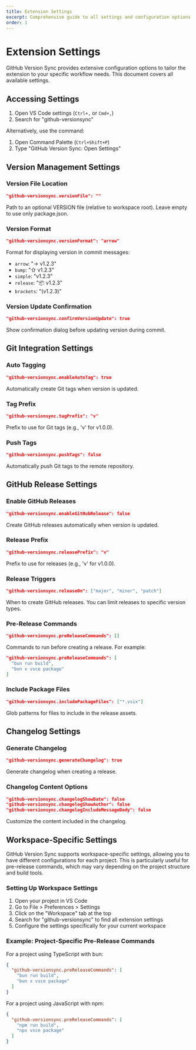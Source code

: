 ```yaml
---
title: Extension Settings
excerpt: Comprehensive guide to all settings and configuration options in GitHub Version Sync
order: 1
---
```


# Extension Settings

GitHub Version Sync provides extensive configuration options to tailor the extension to your specific workflow needs. This document covers all available settings.

## Accessing Settings

1. Open VS Code settings (`Ctrl+,` or `Cmd+,`)
2. Search for "github-versionsync"

Alternatively, use the command:
1. Open Command Palette (`Ctrl+Shift+P`)
2. Type "GitHub Version Sync: Open Settings"

## Version Management Settings

### Version File Location

```json
"github-versionsync.versionFile": ""
```
Path to an optional VERSION file (relative to workspace root). Leave empty to use only package.json.

### Version Format

```json
"github-versionsync.versionFormat": "arrow"
```

Format for displaying version in commit messages:
- `arrow`: "→ v1.2.3"
- `bump`: "⇧ v1.2.3"
- `simple`: "v1.2.3"
- `release`: "📦 v1.2.3"
- `brackets`: "(v1.2.3)"

### Version Update Confirmation

```json
"github-versionsync.confirmVersionUpdate": true
```

Show confirmation dialog before updating version during commit.

## Git Integration Settings

### Auto Tagging

```json
"github-versionsync.enableAutoTag": true
```

Automatically create Git tags when version is updated.

### Tag Prefix

```json
"github-versionsync.tagPrefix": "v"
```

Prefix to use for Git tags (e.g., 'v' for v1.0.0).

### Push Tags

```json
"github-versionsync.pushTags": false
```

Automatically push Git tags to the remote repository.

## GitHub Release Settings

### Enable GitHub Releases

```json
"github-versionsync.enableGitHubRelease": false
```

Create GitHub releases automatically when version is updated.

### Release Prefix

```json
"github-versionsync.releasePrefix": "v"
```

Prefix to use for releases (e.g., 'v' for v1.0.0).

### Release Triggers

```json
"github-versionsync.releaseOn": ["major", "minor", "patch"]
```

When to create GitHub releases. You can limit releases to specific version types.

### Pre-Release Commands

```json
"github-versionsync.preReleaseCommands": []
```

Commands to run before creating a release. For example:
```json
"github-versionsync.preReleaseCommands": [
  "bun run build",
  "bun x vsce package"
]
```

### Include Package Files

```json
"github-versionsync.includePackageFiles": ["*.vsix"]
```

Glob patterns for files to include in the release assets.

## Changelog Settings

### Generate Changelog

```json
"github-versionsync.generateChangelog": true
```

Generate changelog when creating a release.

### Changelog Content Options

```json
"github-versionsync.changelogShowDate": false
"github-versionsync.changelogShowAuthor": false
"github-versionsync.changelogIncludeMessageBody": false
```

Customize the content included in the changelog.

## Workspace-Specific Settings

GitHub Version Sync supports workspace-specific settings, allowing you to have different configurations for each project. This is particularly useful for pre-release commands, which may vary depending on the project structure and build tools.

### Setting Up Workspace Settings

1. Open your project in VS Code
2. Go to File > Preferences > Settings
3. Click on the "Workspace" tab at the top
4. Search for "github-versionsync" to find all extension settings
5. Configure the settings specifically for your current workspace

### Example: Project-Specific Pre-Release Commands

For a project using TypeScript with bun:
```json
{
  "github-versionsync.preReleaseCommands": [
    "bun run build",
    "bun x vsce package"
  ]
}
```

For a project using JavaScript with npm:
```json
{
  "github-versionsync.preReleaseCommands": [
    "npm run build",
    "npx vsce package"
  ]
}
```
